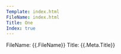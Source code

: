 ```yaml
---
Template: index.html
FileName: index.html
Title: One
Index: true
---
```

FileName: {{.FileName}} Title: {{.Meta.Title}}